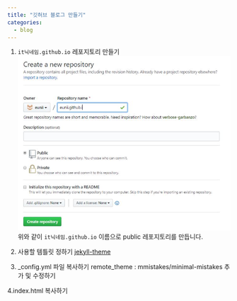 ```yaml
---
title: "깃허브 블로그 만들기"
categories:
  - blog
---
```


1. `it닉네임.github.io` 레포지토리 만들기
![텍스트](/assets/images/createrepo.JPG)
위와 같이 `it닉네임.github.io` 이름으로 public 레포지토리를 만듭니다.
2. 사용할 템틀릿 정하기
[jekyll-theme](https://github.com/topics/jekyll-theme)

3. _config.yml 파일 복사하기
remote_theme : mmistakes/minimal-mistakes 추가 및 수정하기

4.index.html 복사하기
